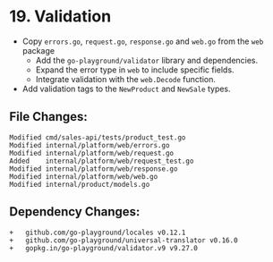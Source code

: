 # 19. Validation

- Copy `errors.go`, `request.go`, `response.go` and `web.go` from the `web` package
    - Add the `go-playground/validator` library and dependencies.
    - Expand the error type in `web` to include specific fields.
    - Integrate validation with the `web.Decode` function.
- Add validation tags to the `NewProduct` and `NewSale` types.


## File Changes:

```
Modified cmd/sales-api/tests/product_test.go
Modified internal/platform/web/errors.go
Modified internal/platform/web/request.go
Added    internal/platform/web/request_test.go
Modified internal/platform/web/response.go
Modified internal/platform/web/web.go
Modified internal/product/models.go
```

## Dependency Changes:

```
+ 	github.com/go-playground/locales v0.12.1
+ 	github.com/go-playground/universal-translator v0.16.0
+ 	gopkg.in/go-playground/validator.v9 v9.27.0
```